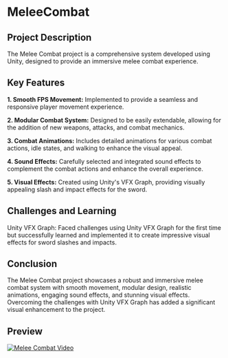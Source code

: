 # MeleeCombat

 ## Project Description
 
The Melee Combat project is a comprehensive system developed using Unity, designed to provide an immersive melee combat experience.

## Key Features

**1. Smooth FPS Movement:** Implemented to provide a seamless and responsive player movement experience.
   
**2. Modular Combat System:** Designed to be easily extendable, allowing for the addition of new weapons, attacks, and combat mechanics.
   
**3. Combat Animations:** Includes detailed animations for various combat actions, idle states, and walking to enhance the visual appeal.
   
**4. Sound Effects:** Carefully selected and integrated sound effects to complement the combat actions and enhance the overall experience.
   
**5. Visual Effects:** Created using Unity's VFX Graph, providing visually appealing slash and impact effects for the sword.
   
## Challenges and Learning

Unity VFX Graph: Faced challenges using Unity VFX Graph for the first time but successfully learned and implemented it to create impressive visual effects for sword slashes and impacts.


## Conclusion

The Melee Combat project showcases a robust and immersive melee combat system with smooth movement, modular design, realistic animations, engaging sound effects, and stunning visual effects. Overcoming the challenges with Unity VFX Graph has added a significant visual enhancement to the project.

## Preview

[![Melee Combat Video](https://img.youtube.com/vi/2Y5wDuzKj8M/0.jpg)](https://www.youtube.com/watch?v=2Y5wDuzKj8M)
